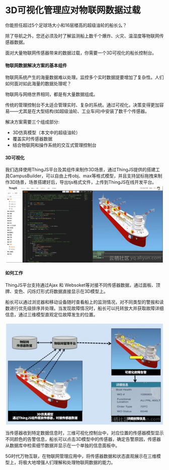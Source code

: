 # 3D可视化管理应对物联网数据过载
你能担任超过5个足球场大小和16层楼高的超级油轮的船长么？

除了导航之外，您还必须及时了解监测船上数千个爆炸、火灾、温湿度等物联网传感器数据。

面对大量物联网传感器带来的数据过载，你需要一个3D可视化的船长控制台。

<h4>物联网数据解决方案的基本组件</h4>
物联网系统产生的海量数据难以处理。监控多个实时数据提要增加了复杂性。人们如何面对如此海量的数据处理呢？

物联网与网络世界相同，都是有大量数据组成。

传统的管理控制台不太适合管理实时、复杂的系统。通过可视化，决策变得更加容易——尤其是在大型结构(如超级油轮、工业车间)中安装了数千个传感器。

解决方案需要三个组成部分:

- 3D仿真模型（本文中的超级油轮）
- 覆盖实时传感器数据
- 结合物联网和操作系统的交互式管理控制台

<h4>3D可视化</h4>
我们选择使用ThingJS平台及其组件来制作3D场景，通过ThingJS提供的搭建工具CampusBuilder，可以自由上传obj、max等格式模型，并且支持鼠标拖拽来制作3D场景，场景搭建好后，导出tjs格式文件，上传到ThingJS在线开发平台。

<div style="text-align:center" align="center">
<img src="/Alibaba Cloud ApsaraDB/images/3D可视化1.png" align="center" />
</div>

<h4>如何工作</h4>
ThingJS平台支持通过Ajax 和 Websoket等对接不同传感器数据，通过面板、顶牌、变色、闪烁灯形式将数据直接显示在3D模型上。

船长可以通过浏览器和移动设备随时查看船上的监测情况，对不同类型的警报和读数进行优先级排序并处理。当发现故障情况时，船长可以托转放大并获取故障详细信息，通过三维模型直观定位故障发生的位置。

<div style="text-align:center" align="center">
<img src="/Alibaba Cloud ApsaraDB/images/3D可视化2.png" align="center" />
</div>

当传感器收到特定数据信息时，三维可视化控制台中，对应位置的传感器模型显示不同颜色的告警信息，船长可以点击3D模型中的传感器，确定告警原因，传感器从数据库中检索细节数据并显示在一个单独的信息面板中。

5G时代万物互联，在物联网管理应用中，将传感器数据和状态直观展示在三维模型上，将极大地增强人们理解和处理物联网数据的能力。
